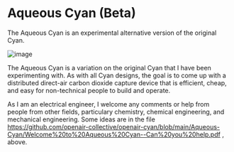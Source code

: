 # Aqueous Cyan (Beta)
The Aqueous Cyan is an experimental alternative version of the original Cyan.

![image](https://user-images.githubusercontent.com/66491190/130137684-348d7e0e-edcc-4f80-91c0-2666ef569dd9.png)

The Aqueous Cyan is a variation on the original Cyan that I have been experimenting with. As with all Cyan designs, the goal is to come up with a distributed direct-air carbon dioxide capture device that is efficient, cheap, and easy for non-technical people to build and operate.

As I am an electrical engineer, I welcome any comments or help from people from other fields, particulary chemistry, chemical engineering, and mechanical engineering. Some ideas are in the file https://github.com/openair-collective/openair-cyan/blob/main/Aqueous-Cyan/Welcome%20to%20Aqueous%20Cyan--Can%20you%20help.pdf , above.
